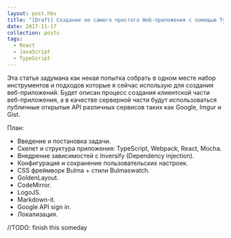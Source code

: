 ```yaml
---
layout: post.hbs
title: "[Draft] Создание не самого простого Web-приложения с помощью TypeScript, ReactJS и более чем 20 вспомогательных библиотек."
date: 2017-11-17
collection: posts
tags:
  - React
  - JavaScript
  - TypeScript
---
```


Эта статья задумана как некая попытка собрать в одном месте набор инструментов и
подходов которые я сейчас использую для создания веб-приложений. Будет описан процесс создания клиентской части веб-приложения, а в качестве
серверной части будут использоваться публичные открытые API различных сервисов
таких как Google, Imgur и Gist. <!--cut-->

План:

- Введение и постановка задачи.
- Скелет и структура приложения: TypeScript, Webpack, React, Mocha.
- Внедрение зависимостей с Inversify (Dependency injection).
- Конфигурация и сохранение пользовательских настроек.
- CSS фреймворк Bulma + стили Bulmaswatch.
- GoldenLayout.
- CodeMirror.
- LogoJS.
- Markdown-it.
- Google API sign in.
- Локализация.

//TODO: finish this someday
